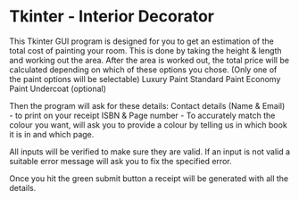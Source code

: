 # Tkinter - Interior Decorator

This Tkinter GUI program is designed for you to get an estimation of the total cost of painting your room. This is done by taking the height & length and working out the area. After the area is worked out, the total price will be calculated depending on which of these options you chose. (Only one of the paint options will be selectable)
Luxury Paint
Standard Paint
Economy Paint
Undercoat (optional)

Then the program will ask for these details:
Contact details (Name & Email) - to print on your receipt 
ISBN & Page number - To accurately match the colour you want, will ask you to provide a colour by telling us in which book it is in and which page. 

All inputs will be verified to make sure they are valid. If an input is not valid a suitable error message will ask you to fix the specified error.

Once you hit the green submit button a receipt will be generated with all the details.
